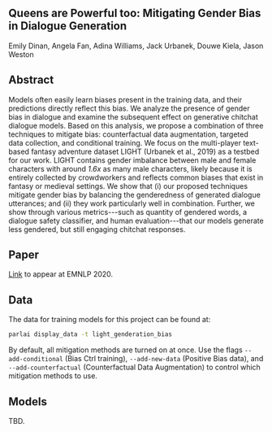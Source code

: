 ## Queens are Powerful too: Mitigating Gender Bias in Dialogue Generation

Emily Dinan, Angela Fan, Adina Williams, Jack Urbanek, Douwe Kiela, Jason Weston

## Abstract

Models often easily learn biases present in the training data, and their predictions directly reflect this bias.
We analyze the presence of gender bias in dialogue and examine the subsequent effect on generative chitchat
dialogue models. Based on this analysis, we propose a combination of three techniques to mitigate bias:
counterfactual data augmentation, targeted data collection, and conditional training. We focus on the multi-player
text-based fantasy adventure dataset LIGHT (Urbanek et al., 2019) as a testbed for our work.
LIGHT contains gender imbalance between male and female characters with around _1.6x_ as many male characters,
likely because it is entirely collected by crowdworkers and reflects common biases that exist in fantasy or
medieval settings.
We show that (i) our proposed techniques mitigate gender bias by balancing the genderedness of generated
dialogue utterances;  and (ii) they work particularly well in combination. Further,
we show through various metrics---such as quantity of gendered words, a dialogue safety classifier,
and human evaluation---that our models generate less gendered, but still engaging chitchat responses.

## Paper

[Link](https://arxiv.org/abs/1911.03842) to appear at EMNLP 2020.

## Data

The data for training models for this project can be found at:
```bash
parlai display_data -t light_genderation_bias
```

By default, all mitigation methods are turned on at once. Use the flags `--add-conditional` (Bias Ctrl training), `--add-new-data` (Positive Bias data), and `--add-counterfactual` (Counterfactual Data Augmentation) to control which mitigation methods to use.

## Models

TBD.